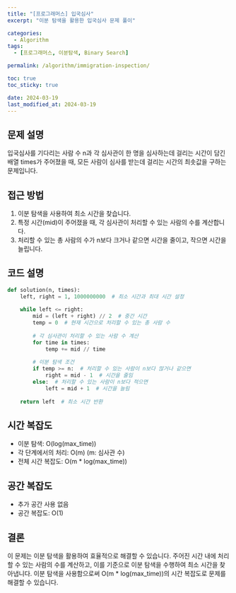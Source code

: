 ```yaml
---
title: "[프로그래머스] 입국심사"
excerpt: "이분 탐색을 활용한 입국심사 문제 풀이"

categories:
  - Algorithm
tags:
  - [프로그래머스, 이분탐색, Binary Search]

permalink: /algorithm/immigration-inspection/

toc: true
toc_sticky: true

date: 2024-03-19
last_modified_at: 2024-03-19
---
```


## 문제 설명

입국심사를 기다리는 사람 수 n과 각 심사관이 한 명을 심사하는데 걸리는 시간이 담긴 배열 times가 주어졌을 때, 모든 사람이 심사를 받는데 걸리는 시간의 최솟값을 구하는 문제입니다.

## 접근 방법

1. 이분 탐색을 사용하여 최소 시간을 찾습니다.
2. 특정 시간(mid)이 주어졌을 때, 각 심사관이 처리할 수 있는 사람의 수를 계산합니다.
3. 처리할 수 있는 총 사람의 수가 n보다 크거나 같으면 시간을 줄이고, 작으면 시간을 늘립니다.

## 코드 설명

```python
def solution(n, times):
    left, right = 1, 1000000000  # 최소 시간과 최대 시간 설정
    
    while left <= right:
        mid = (left + right) // 2  # 중간 시간
        temp = 0  # 현재 시간으로 처리할 수 있는 총 사람 수
        
        # 각 심사관이 처리할 수 있는 사람 수 계산
        for time in times:
            temp += mid // time
            
        # 이분 탐색 조건
        if temp >= n:  # 처리할 수 있는 사람이 n보다 많거나 같으면
            right = mid - 1  # 시간을 줄임
        else:  # 처리할 수 있는 사람이 n보다 적으면
            left = mid + 1  # 시간을 늘림
            
    return left  # 최소 시간 반환
```

## 시간 복잡도

- 이분 탐색: O(log(max_time))
- 각 단계에서의 처리: O(m) (m: 심사관 수)
- 전체 시간 복잡도: O(m * log(max_time))

## 공간 복잡도

- 추가 공간 사용 없음
- 공간 복잡도: O(1)

## 결론

이 문제는 이분 탐색을 활용하여 효율적으로 해결할 수 있습니다. 주어진 시간 내에 처리할 수 있는 사람의 수를 계산하고, 이를 기준으로 이분 탐색을 수행하여 최소 시간을 찾아냅니다. 이분 탐색을 사용함으로써 O(m * log(max_time))의 시간 복잡도로 문제를 해결할 수 있습니다. 